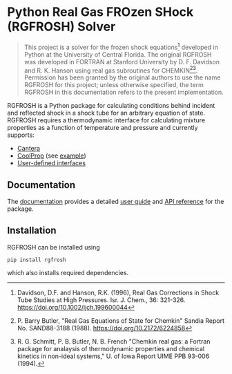 # Python Real Gas FROzen SHock (RGFROSH) Solver

> This project is a solver for the frozen shock equations[^1] developed in Python at the
> University of Central Florida. The original RGFROSH was developed in FORTRAN at Stanford 
> University by D. F. Davidson and R. K. Hanson using real gas subroutines for 
> CHEMKIN[^2][^3]. Permission has been granted by the original authors to use the name 
> RGFROSH for this project; unless otherwise specified, the term RGFROSH in this documentation
> refers to the present implementation. 

RGFROSH is a Python package for calculating conditions behind incident and reflected shock in
a shock tube for an arbitrary equation of state. RGFROSH requires a thermodynamic interface 
for calculating mixture properties as a function of temperature and pressure and currently supports:

- [Cantera](https://github.com/cantera/cantera)
- [CoolProp](https://github.com/CoolProp/CoolProp) (see [example](https://corykinney.github.io/RGFROSH/guide/#coolprop-example)) 
- [User-defined interfaces](https://vasulab.github.io/RGFROSH/guide/#user-defined-interfaces)

## Documentation

The [documentation](https://vasulab.github.io/RGFROSH) provides a detailed 
[user guide](https://vasulab.github.io/RGFROSH/guide) and 
[API reference](https://vasulab.github.io/RGFROSH/reference) for the package.

## Installation

RGFROSH can be installed using

```
pip install rgfrosh
```

which also installs required dependencies.

[^1]: Davidson, D.F. and Hanson, R.K. (1996), Real Gas Corrections in Shock Tube Studies 
at High Pressures. Isr. J. Chem., 36: 321-326. https://doi.org/10.1002/ijch.199600044
[^2]: P. Barry Butler, "Real Gas Equations of State for Chemkin" Sandia Report No. 
SAND88-3188 (1988). https://doi.org/10.2172/6224858
[^3]: R. G. Schmitt, P. B. Butler, N. B. French "Chemkin real gas: a Fortran package for 
analaysis of thermodynamic properties and chemical kinetics in non-ideal systems," 
U. of Iowa Report UIME PPB 93-006 (1994).
